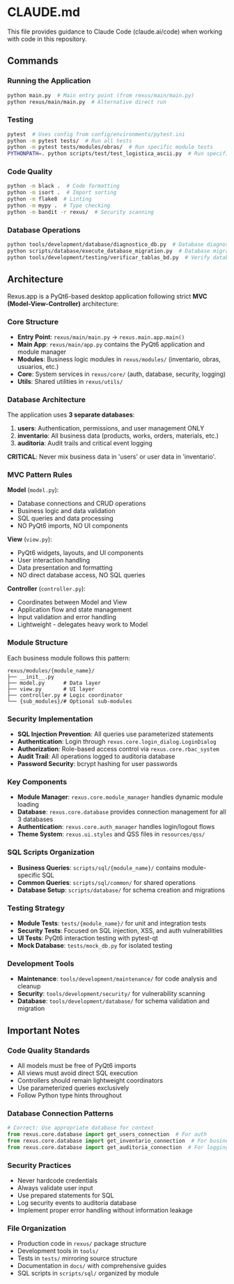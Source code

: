 # CLAUDE.md

This file provides guidance to Claude Code (claude.ai/code) when working with code in this repository.

## Commands

### Running the Application
```bash
python main.py  # Main entry point (from rexus/main/main.py)
python rexus/main/main.py  # Alternative direct run
```

### Testing
```bash
pytest  # Uses config from config/environments/pytest.ini
python -m pytest tests/  # Run all tests
python -m pytest tests/modules/obras/  # Run specific module tests
PYTHONPATH=. python scripts/test/test_logistica_ascii.py  # Run specific test script
```

### Code Quality
```bash
python -m black .  # Code formatting
python -m isort .  # Import sorting
python -m flake8  # Linting
python -m mypy .  # Type checking
python -m bandit -r rexus/  # Security scanning
```

### Database Operations
```bash
python tools/development/database/diagnostico_db.py  # Database diagnostics
python scripts/database/execute_database_migration.py  # Database migrations
python tools/development/testing/verificar_tablas_bd.py  # Verify database tables
```

## Architecture

Rexus.app is a PyQt6-based desktop application following strict **MVC (Model-View-Controller)** architecture:

### Core Structure
- **Entry Point**: `rexus/main/main.py` → `rexus.main.app.main()`
- **Main App**: `rexus/main/app.py` contains the PyQt6 application and module manager
- **Modules**: Business logic modules in `rexus/modules/` (inventario, obras, usuarios, etc.)
- **Core**: System services in `rexus/core/` (auth, database, security, logging)
- **Utils**: Shared utilities in `rexus/utils/`

### Database Architecture
The application uses **3 separate databases**:
1. **users**: Authentication, permissions, and user management ONLY
2. **inventario**: All business data (products, works, orders, materials, etc.)
3. **auditoria**: Audit trails and critical event logging

**CRITICAL**: Never mix business data in 'users' or user data in 'inventario'.

### MVC Pattern Rules
**Model** (`model.py`):
- Database connections and CRUD operations
- Business logic and data validation
- SQL queries and data processing
- NO PyQt6 imports, NO UI components

**View** (`view.py`):
- PyQt6 widgets, layouts, and UI components
- User interaction handling
- Data presentation and formatting
- NO direct database access, NO SQL queries

**Controller** (`controller.py`):
- Coordinates between Model and View
- Application flow and state management
- Input validation and error handling
- Lightweight - delegates heavy work to Model

### Module Structure
Each business module follows this pattern:
```
rexus/modules/{module_name}/
├── __init__.py
├── model.py      # Data layer
├── view.py       # UI layer
├── controller.py # Logic coordinator
└── {sub_modules}/# Optional sub-modules
```

### Security Implementation
- **SQL Injection Prevention**: All queries use parameterized statements
- **Authentication**: Login through `rexus.core.login_dialog.LoginDialog`
- **Authorization**: Role-based access control via `rexus.core.rbac_system`
- **Audit Trail**: All operations logged to auditoria database
- **Password Security**: bcrypt hashing for user passwords

### Key Components
- **Module Manager**: `rexus.core.module_manager` handles dynamic module loading
- **Database**: `rexus.core.database` provides connection management for all 3 databases
- **Authentication**: `rexus.core.auth_manager` handles login/logout flows
- **Theme System**: `rexus.ui.styles` and QSS files in `resources/qss/`

### SQL Scripts Organization
- **Business Queries**: `scripts/sql/{module_name}/` contains module-specific SQL
- **Common Queries**: `scripts/sql/common/` for shared operations
- **Database Setup**: `scripts/database/` for schema creation and migrations

### Testing Strategy
- **Module Tests**: `tests/{module_name}/` for unit and integration tests
- **Security Tests**: Focused on SQL injection, XSS, and auth vulnerabilities
- **UI Tests**: PyQt6 interaction testing with pytest-qt
- **Mock Database**: `tests/mock_db.py` for isolated testing

### Development Tools
- **Maintenance**: `tools/development/maintenance/` for code analysis and cleanup
- **Security**: `tools/development/security/` for vulnerability scanning
- **Database**: `tools/development/database/` for schema validation and migration

## Important Notes

### Code Quality Standards
- All models must be free of PyQt6 imports
- All views must avoid direct SQL execution
- Controllers should remain lightweight coordinators
- Use parameterized queries exclusively
- Follow Python type hints throughout

### Database Connection Patterns
```python
# Correct: Use appropriate database for context
from rexus.core.database import get_users_connection  # For auth
from rexus.core.database import get_inventario_connection  # For business data
from rexus.core.database import get_auditoria_connection  # For logging
```

### Security Practices
- Never hardcode credentials
- Always validate user input
- Use prepared statements for SQL
- Log security events to auditoria database
- Implement proper error handling without information leakage

### File Organization
- Production code in `rexus/` package structure
- Development tools in `tools/`
- Tests in `tests/` mirroring source structure
- Documentation in `docs/` with comprehensive guides
- SQL scripts in `scripts/sql/` organized by module